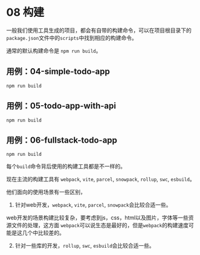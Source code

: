 # 08 构建

一般我们使用工具生成的项目，都会有自带的构建命令，可以在项目根目录下的`package.json`文件中的`scripts`中找到相应的构建命令。

通常的默认构建命令是 ```npm run build```。

## 用例：04-simple-todo-app

```
npm run build
```

## 用例：05-todo-app-with-api

```
npm run build
```

## 用例：06-fullstack-todo-app

```
npm run build
```

每个`build`命令背后使用的构建工具都是不一样的。

现在主流的构建工具有 `webpack`, `vite`, `parcel`, `snowpack`, `rollup`, `swc`, `esbuild`。

他们面向的使用场景有一些区别，

1. 针对web开发，`webpack`, `vite`, `parcel`, `snowpack`会比较合适一些。

web开发的场景构建比较复杂，要考虑到js，css，html以及图片，字体等一些资源文件的处理，这方面 `webpack`可以说生态是最好的，但是`webpack`的构建速度可能是这几个中比较差的。

2. 针对一些库的开发，`rollup`, `swc`, `esbuild`会比较合适一些。